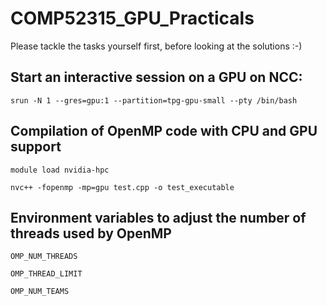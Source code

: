 # COMP52315_GPU_Practicals

Please tackle the tasks yourself first, before looking at the solutions :-)

## Start an interactive session on a GPU on NCC:

`srun -N 1 --gres=gpu:1 --partition=tpg-gpu-small --pty /bin/bash`

## Compilation of OpenMP code with CPU and GPU support
`module load nvidia-hpc`

`nvc++ -fopenmp -mp=gpu test.cpp -o test_executable`

## Environment variables to adjust the number of threads used by OpenMP
`OMP_NUM_THREADS`

`OMP_THREAD_LIMIT`

`OMP_NUM_TEAMS`

